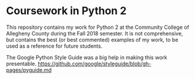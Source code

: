 # Coursework in Python 2

This repository contains my work for Python 2 at the Community College of Allegheny County during the Fall 2018 semester. It is not comprehensive, but contains the best (or best commented) examples of my work, to be used as a reference for future students.


The Google Python Style Guide was a big help in making this work presentable.
https://github.com/google/styleguide/blob/gh-pages/pyguide.md
